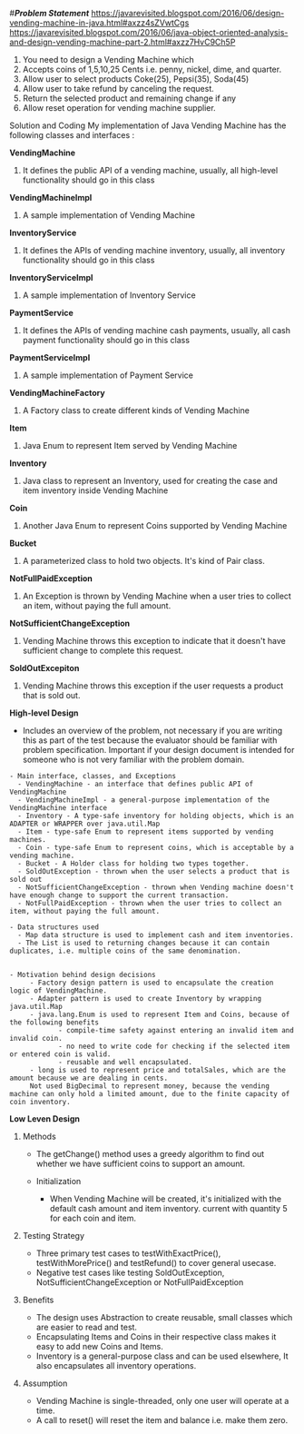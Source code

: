 #_**Problem Statement**_
https://javarevisited.blogspot.com/2016/06/design-vending-machine-in-java.html#axzz4sZVwtCgs
https://javarevisited.blogspot.com/2016/06/java-object-oriented-analysis-and-design-vending-machine-part-2.html#axzz7HvC9Ch5P
1. You need to design a Vending Machine which
2. Accepts coins of 1,5,10,25 Cents i.e. penny, nickel, dime, and quarter.
3. Allow user to select products Coke(25), Pepsi(35), Soda(45)
4. Allow user to take refund by canceling the request.
5. Return the selected product and remaining change if any
6. Allow reset operation for vending machine supplier.


Solution and Coding
My implementation of Java Vending Machine has the following classes and interfaces :

**VendingMachine**
1. It defines the public API of a vending machine, usually, all high-level functionality should go in this class

**VendingMachineImpl**
1. A sample implementation of Vending Machine

**InventoryService**
1. It defines the APIs of vending machine inventory, usually, all inventory functionality should go in this class

**InventoryServiceImpl**
1. A sample implementation of Inventory Service

**PaymentService**
1. It defines the APIs of vending machine cash payments, usually, all cash payment functionality should go in this class

**PaymentServiceImpl**
1. A sample implementation of Payment Service

**VendingMachineFactory**
1. A Factory class to create different kinds of Vending Machine

**Item**
1. Java Enum to represent Item served by Vending Machine

**Inventory**
1. Java class to represent an Inventory, used for creating the case and item inventory inside Vending Machine

**Coin**
1. Another Java Enum to represent Coins supported by Vending Machine

**Bucket**
1. A parameterized class to hold two objects. It's kind of Pair class.

**NotFullPaidException**
1. An Exception is thrown by Vending Machine when a user tries to collect an item, without paying the full amount.

**NotSufficientChangeException**
1. Vending Machine throws this exception to indicate that it doesn't have sufficient change to complete this request.

**SoldOutExcepiton**
1. Vending Machine throws this exception if the user requests a product that is sold out.


**High-level Design**
   - Includes an overview of the problem, not necessary if you are writing this as part of the test because the evaluator should be familiar with problem specification. Important if your design document is intended for someone who is not very familiar with the problem domain.

    - Main interface, classes, and Exceptions
      - VendingMachine - an interface that defines public API of VendingMachine
      - VendingMachineImpl - a general-purpose implementation of the VendingMachine interface
      - Inventory - A type-safe inventory for holding objects, which is an ADAPTER or WRAPPER over java.util.Map
      - Item - type-safe Enum to represent items supported by vending machines.
      - Coin - type-safe Enum to represent coins, which is acceptable by a vending machine.
      - Bucket - A Holder class for holding two types together.
      - SoldOutException - thrown when the user selects a product that is sold out
      - NotSufficientChangeException - thrown when Vending machine doesn't have enough change to support the current transaction.
      - NotFullPaidException - thrown when the user tries to collect an item, without paying the full amount.

    - Data structures used
      - Map data structure is used to implement cash and item inventories.
      - The List is used to returning changes because it can contain duplicates, i.e. multiple coins of the same denomination.


    - Motivation behind design decisions
         - Factory design pattern is used to encapsulate the creation logic of VendingMachine.
         - Adapter pattern is used to create Inventory by wrapping java.util.Map
         - java.lang.Enum is used to represent Item and Coins, because of the following benefits
                - compile-time safety against entering an invalid item and invalid coin.
                - no need to write code for checking if the selected item or entered coin is valid.
                - reusable and well encapsulated.
         - long is used to represent price and totalSales, which are the amount because we are dealing in cents.
         Not used BigDecimal to represent money, because the vending machine can only hold a limited amount, due to the finite capacity of coin inventory.

**Low Leven Design**
1) Methods
   -  The getChange() method uses a greedy algorithm to find out whether we have sufficient coins to support an amount.

    - Initialization 
        -  When Vending Machine will be created, it's initialized with the default cash amount and item inventory. current with quantity 5 for each coin and item.

2) Testing Strategy
    - Three primary test cases to testWithExactPrice(), testWithMorePrice() and testRefund() to cover general usecase.
    - Negative test cases like testing SoldOutException, NotSufficientChangeException or NotFullPaidException
    

3) Benefits
    - The design uses Abstraction to create reusable, small classes which are easier to read and test.
    - Encapsulating Items and Coins in their respective class makes it easy to add new Coins and Items.
    - Inventory is a general-purpose class and can be used elsewhere, It also encapsulates all inventory operations.

4) Assumption
    - Vending Machine is single-threaded, only one user will operate at a time.
    - A call to reset() will reset the item and balance i.e. make them zero.